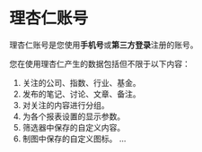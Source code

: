# 理杏仁账号

理杏仁账号是您使用**手机号**或**第三方登录**注册的账号。

您在使用理杏仁产生的数据包括但不限于以下内容：

1. 关注的公司、指数、行业、基金。
2. 发布的笔记、讨论、文章、备注。
3. 对关注的内容进行分组。
4. 为各个报表设置的显示参数。
5. 筛选器中保存的自定义内容。
6. 制图中保存的自定义图标。
...


